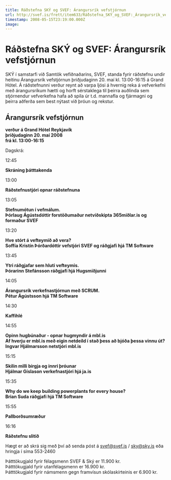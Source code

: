 ```yaml
---
title: Ráðstefna SKÝ og SVEF: Árangursrík vefstjórnun
url: http://svef.is/frett/item633/Ráðstefna_SKÝ_og_SVEF:_Árangursrík_vefstjórnun
timestamp: 2008-05-15T23:19:00.000Z
image: 
---
```


# Ráðstefna SKÝ og SVEF: Árangursrík vefstjórnun

SKÝ í samstarfi við Samtök vefiðnaðarins, SVEF, standa fyrir ráðstefnu undir heitinu Árangursrík vefstjórnun þriðjudaginn 20\. maí kl. 13:00-16:15 á Grand Hótel. Á ráðstefnunni verður reynt að varpa ljósi á hvernig reka á vefverkefni með árangursríkum hætti og horft sérstaklega til þeirra auðlinda sem stjórnendur vefverkefna hafa að spila úr t.d. mannafla og fjármagni og þeirra aðferða sem best nýtast við þróun og rekstur.

## Árangursrík vefstjórnun

**verður á Grand Hótel Reykjavík  
þriðjudaginn 20\. maí 2008  
frá kl. 13:00-16:15**

Dagskrá:







12:45  




**Skráning þátttakenda**







13:00



**Ráðstefnustjóri opnar ráðstefnuna**







13:05



**Stefnumótun í vefmálum.  
Þórlaug Ágústsdóttir forstöðumaður netviðskipta 365miðlar.is og formaður SVEF**







13:20



**Hve stórt á vefteymið að vera?  
Soffía Kristín Þórðardóttir vefstjóri SVEF og ráðgjafi hjá TM Software**







13:45  




**Ytri ráðgjafar sem hluti vefteymis.  
Þórarinn Stefánsson ráðgjafi hjá Hugsmiðjunni**







14:05



**Árangursrík verkefnastjórnun með SCRUM.  
Pétur Ágústsson hjá TM Software**







14:30



**Kaffihlé**







14:55  




**Opinn hugbúnaður - opnar hugmyndir á mbl.is  
Af hverju er mbl.is með eigin netdeild í stað þess að bjóða þessa vinnu út?Ingvar Hjálmarsson netstjóri mbl.is**







15:15



**Skilin milli birgja og innri þróunar  
Hjálmar Gíslason verkefnastjóri hjá ja.is**







15:35



**Why do we keep building powerplants for every house?  
Brian Suda ráðgjafi hjá TM Software**







15:55



**Pallborðsumræður**







16:16



**Ráðstefnu slitið**









Hægt er að skrá sig með því að senda póst á svef@svef.is / sky@sky.is eða hringja í síma 553-2460

Þátttökugjald fyrir félagsmenn SVEF & Ský er 11.900 kr.  
Þátttökugjald fyrir utanfélagsmenn er 16.900 kr.  
Þátttökugjald fyrir námsmenn gegn framvísun skólaskírteinis er 6.900 kr.
